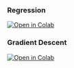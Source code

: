 ### Regression

[![Open in Colab](https://colab.research.google.com/assets/colab-badge.svg)](https://colab.research.google.com/github/manaranjanp/FDP/blob/main/regression/Mission_Hospital_2_0.ipynb)

### Gradient Descent

[![Open in Colab](https://colab.research.google.com/assets/colab-badge.svg)](https://colab.research.google.com/github/manaranjanp/FDP/blob/main/regression/Gradient_Descent.ipynb)
